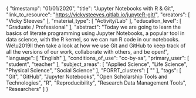 {
    "timestamp": "01/01/2020",
    "title": "Jupyter Notebooks with R & Git",
    "link_to_resource": "https://vickysteeves.gitlab.io/jupyteR-git/",
    "creators": [
        "Vicky Steeves"
    ],
    "material_type": [
        "Activity/Lab"
    ],
    "education_level": [
        "Graduate / Professional"
    ],
    "abstract": "Today we are going to learn the basics of literate programming using Jupyter Notebooks, a popular tool in data science, with the R kernel, so we can run R code in our notebooks. We\u2019ll then take a look at how we use Git and GitHub to keep track of all the versions of our work, collaborate with others, and be open!",
    "language": [
        "English"
    ],
    "conditions_of_use": "cc-by-sa",
    "primary_user": [
        "student",
        "teacher"
    ],
    "subject_areas": [
        "Applied Science",
        "Life Science",
        "Physical Science",
        "Social Science"
    ],
    "FORRT_clusters": [
        ""
    ],
    "tags": [
        "Git",
        "GitHub",
        "Jupyter Notebooks",
        "Open Scholarship Tools and Technologies",
        "R",
        "Reproducibility",
        "Research Data Management Tools",
        "Researchers"
    ]
}